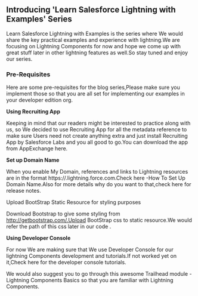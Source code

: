 ## Introducing 'Learn Salesforce Lightning with Examples' Series

Learn Salesforce Lightning with Examples is the series where We would share the key practical examples and experience with lightning.We are focusing on Lightning Components for now and hope we come up with great stuff later in other lightning features as well.So stay tuned and enjoy our series.


### Pre-Requisites

Here are some pre-requisites for the blog series,Please make sure you implement those so that you are all set for implementing our examples in your developer edition org.

**Using Recruiting App**

Keeping in mind that our readers might be interested to practice along with us, so We decided to use Recruiting App for all the metadata reference to make sure Users need not create anything extra and just install Recruiting App by Salesforce Labs and you all good to go.You can download the app from AppExchange here.

**Set up Domain Name**

When you enable My Domain, references and links to Lightning resources are in the format https://<myDomain>.lightning.force.com.Check here -How To Set Up Domain Name.Also for more details why do you want to that,check here for release notes.

Upload BootStrap Static Resource for styling purposes

Download Bootstrap to give some styling from http://getbootstrap.com/.Upload BootStrap css  to static resource.We would refer the path of this css later in our code .

**Using Developer Console**

For now We are making sure that We use Developer Console for our lightning Components development and tutorials.If not worked yet on it,Check here  for the developer console tutorials.

We would also suggest you to go through this awesome Trailhead module - Lightning Components Basics so that you are familiar with Lightning Components.
